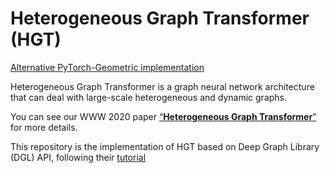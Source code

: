 # Heterogeneous Graph Transformer (HGT)

[Alternative PyTorch-Geometric implementation](https://github.com/acbull/pyHGT)

Heterogeneous Graph Transformer is a graph neural network architecture that can deal with large-scale heterogeneous and dynamic graphs.

You can see our WWW 2020 paper [“**Heterogeneous Graph Transformer**”](https://arxiv.org/abs/2003.01332)  for more details.

This repository is the implementation of HGT based on Deep Graph Library (DGL) API, following their [tutorial](https://docs.dgl.ai/en/0.4.x/generated/dgl.heterograph.html)
